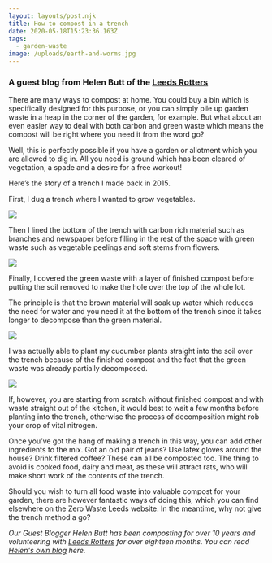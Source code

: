 ```yaml
---
layout: layouts/post.njk
title: How to compost in a trench
date: 2020-05-18T15:23:36.163Z
tags:
  - garden-waste
image: /uploads/earth-and-worms.jpg
---
```


### A guest blog from Helen Butt of the [Leeds Rotters](https://www.facebook.com/leedsrotters/)

There are many ways to compost at home. You could buy a bin which is specifically designed for this purpose, or you can simply pile up garden waste in a heap in the corner of the garden, for example. But what about an even easier way to deal with both carbon and green waste which means the compost will be right where you need it from the word go?

Well, this is perfectly possible if you have a garden or allotment which you are allowed to dig in. All you need is ground which has been cleared of vegetation, a spade and a desire for a free workout!

Here’s the story of a trench I made back in 2015.

First, I dug a trench where I wanted to grow vegetables.

![](/uploads/img_2926.jpg)

Then I lined the bottom of the trench with carbon rich material such as branches and newspaper before filling in the rest of the space with green waste such as vegetable peelings and soft stems from flowers.

![](/uploads/img_2927.jpg)

Finally, I covered the green waste with a layer of finished compost before putting the soil removed to make the hole over the top of the whole lot.

The principle is that the brown material will soak up water which reduces the need for water and you need it at the bottom of the trench since it takes longer to decompose than the green material.

![](/uploads/img_2928.jpg)

I was actually able to plant my cucumber plants straight into the soil over the trench because of the finished compost and the fact that the green waste was already partially decomposed.

![](/uploads/img_2929.jpg)

If, however, you are starting from scratch without finished compost and with waste straight out of the kitchen, it would best to wait a few months before planting into the trench, otherwise the process of decomposition might rob your crop of vital nitrogen.

Once you’ve got the hang of making a trench in this way, you can add other ingredients to the mix. Got an old pair of jeans? Use latex gloves around the house? Drink filtered coffee? These can all be composted too. The thing to avoid is cooked food, dairy and meat, as these will attract rats, who will make short work of the contents of the trench.

Should you wish to turn all food waste into valuable compost for your garden, there are however fantastic ways of doing this, which you can find elsewhere on the Zero Waste Leeds website. In the meantime, why not give the trench method a go?

_Our Guest Blogger Helen Butt has been composting for over 10 years and volunteering with [Leeds Rotters](http://leedsrotters.org.uk/) for over eighteen months. You can read [Helen's own blog](http://silverbells2012.wordpress.com) here._

<!--EndFragment-->
